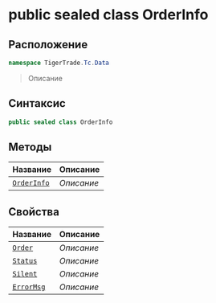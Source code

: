 
# public sealed class OrderInfo
## Расположение
```csharp
namespace TigerTrade.Tc.Data
```



> Описание

## Синтаксис
```csharp
public sealed class OrderInfo
```


## Методы
| Название | Описание |
| --- | --- |
| [`OrderInfo`](./OrderInfo.cs/Методы/OrderInfo.md) | *Описание* |

## Свойства
| Название | Описание |
| --- | --- |
| [`Order`](./OrderInfo.cs/Свойства/Order.md) | *Описание* |
| [`Status`](./OrderInfo.cs/Свойства/Status.md) | *Описание* |
| [`Silent`](./OrderInfo.cs/Свойства/Silent.md) | *Описание* |
| [`ErrorMsg`](./OrderInfo.cs/Свойства/ErrorMsg.md) | *Описание* |



